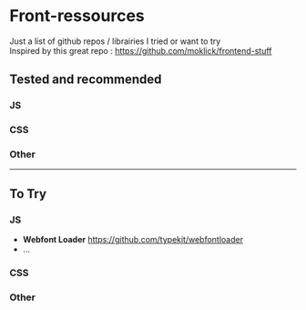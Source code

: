 # Front-ressources
Just a list of github repos / librairies I tried or want to try  
Inspired by this great repo : https://github.com/moklick/frontend-stuff

## Tested and recommended
### JS
### CSS
### Other

***

## To Try
### JS
- **Webfont Loader** https://github.com/typekit/webfontloader
- ...

### CSS
### Other
